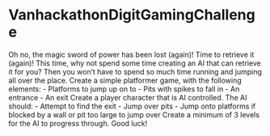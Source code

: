 # VanhackathonDigitGamingChallenge
Oh no, the magic sword of power has been lost (again)! Time to retrieve it (again)! This time, why not spend some time creating an AI that can retrieve it for you? Then you won’t have to spend so much time running and jumping all over the place.    Create a simple platformer game, with the following elements:    - Platforms to jump up on to  - Pits with spikes to fall in  - An entrance  - An exit  Create a player character that is AI controlled. The AI should:    - Attempt to find the exit  - Jump over pits  - Jump onto platforms if blocked by a wall or pit too large to jump over    Create a minimum of 3 levels for the AI to progress through.    Good luck!

